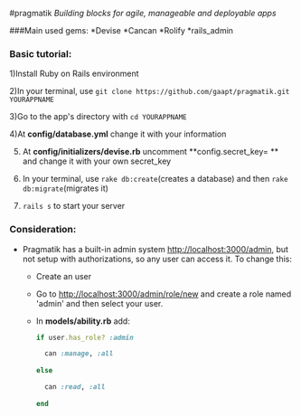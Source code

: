 #pragmatik
*Building blocks for agile, manageable and deployable apps*

###Main used gems:
*Devise
*Cancan
*Rolify
*rails_admin

### Basic tutorial:

1)Install Ruby on Rails environment

2)In your terminal, use `git clone https://github.com/gaapt/pragmatik.git YOURAPPNAME`

3)Go to the app's directory with `cd YOURAPPNAME`

4)At **config/database.yml** change it with your information

5) At **config/initializers/devise.rb** uncomment **config.secret_key= ** and change it with your own secret_key

6) In your terminal, use `rake db:create`(creates a database) and then `rake db:migrate`(migrates it)

7) `rails s` to start your server

### Consideration:
* Pragmatik has a built-in admin system [http://localhost:3000/admin](http://localhost:3000/admin), but not setup with authorizations, so any user can access it. To change this:
     * Create an user
     * Go to [http://localhost:3000/admin/role/new](http://localhost:3000/admin/role/new) and create a role named 'admin' and then select your user.
     * In **models/ability.rb** add:
        
        ```ruby
        if user.has_role? :admin
        
          can :manage, :all
          
        else
        
          can :read, :all
          
        end
        ```
    
        
